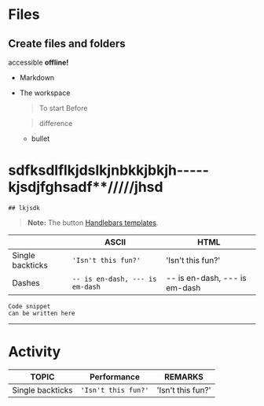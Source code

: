 # Files
## Create files and folders

accessible **offline!**
- Markdown
- The workspace
	> To start
	> Before 

	> difference 
	- bullet

# sdfksdlflkjdslkjnbkkjbkjh-----kjsdjfghsadf**/////jhsd

	## lkjsdk

> **Note:** The button [Handlebars templates](http://handlebarsjs.com/).

|                |ASCII                          |HTML                         |
|----------------|-------------------------------|-----------------------------|
|Single backticks|`'Isn't this fun?'`            |'Isn't this fun?'            |
|Dashes          |`-- is en-dash, --- is em-dash`|-- is en-dash, --- is em-dash|

```mermaid
Code snippet
can be written here
```
-----------------------------------------------------
# Activity

|TOPIC           |Performance                    |REMARKS                      |
|----------------|-------------------------------|-----------------------------|
|Single backticks|`'Isn't this fun?'`            |'Isn't this fun?'            |

